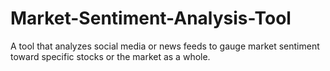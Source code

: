 # Market-Sentiment-Analysis-Tool
A tool that analyzes social media or news feeds to gauge market sentiment toward specific stocks or the market as a whole.
